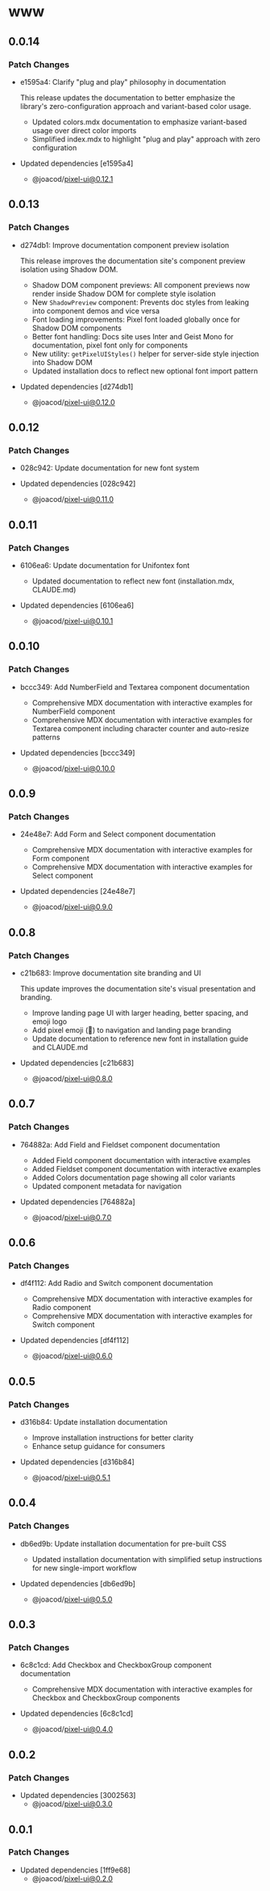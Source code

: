 # www

## 0.0.14

### Patch Changes

- e1595a4: Clarify "plug and play" philosophy in documentation

  This release updates the documentation to better emphasize the library's zero-configuration approach and variant-based color usage.

  - Updated colors.mdx documentation to emphasize variant-based usage over direct color imports
  - Simplified index.mdx to highlight "plug and play" approach with zero configuration

- Updated dependencies [e1595a4]
  - @joacod/pixel-ui@0.12.1

## 0.0.13

### Patch Changes

- d274db1: Improve documentation component preview isolation

  This release improves the documentation site's component preview isolation using Shadow DOM.

  - Shadow DOM component previews: All component previews now render inside Shadow DOM for complete style isolation
  - New `ShadowPreview` component: Prevents doc styles from leaking into component demos and vice versa
  - Font loading improvements: Pixel font loaded globally once for Shadow DOM components
  - Better font handling: Docs site uses Inter and Geist Mono for documentation, pixel font only for components
  - New utility: `getPixelUIStyles()` helper for server-side style injection into Shadow DOM
  - Updated installation docs to reflect new optional font import pattern

- Updated dependencies [d274db1]
  - @joacod/pixel-ui@0.12.0

## 0.0.12

### Patch Changes

- 028c942: Update documentation for new font system

- Updated dependencies [028c942]
  - @joacod/pixel-ui@0.11.0

## 0.0.11

### Patch Changes

- 6106ea6: Update documentation for Unifontex font

  - Updated documentation to reflect new font (installation.mdx, CLAUDE.md)

- Updated dependencies [6106ea6]
  - @joacod/pixel-ui@0.10.1

## 0.0.10

### Patch Changes

- bccc349: Add NumberField and Textarea component documentation

  - Comprehensive MDX documentation with interactive examples for NumberField component
  - Comprehensive MDX documentation with interactive examples for Textarea component including character counter and auto-resize patterns

- Updated dependencies [bccc349]
  - @joacod/pixel-ui@0.10.0

## 0.0.9

### Patch Changes

- 24e48e7: Add Form and Select component documentation

  - Comprehensive MDX documentation with interactive examples for Form component
  - Comprehensive MDX documentation with interactive examples for Select component

- Updated dependencies [24e48e7]
  - @joacod/pixel-ui@0.9.0

## 0.0.8

### Patch Changes

- c21b683: Improve documentation site branding and UI

  This update improves the documentation site's visual presentation and branding.

  - Improve landing page UI with larger heading, better spacing, and emoji logo
  - Add pixel emoji (👾) to navigation and landing page branding
  - Update documentation to reference new font in installation guide and CLAUDE.md

- Updated dependencies [c21b683]
  - @joacod/pixel-ui@0.8.0

## 0.0.7

### Patch Changes

- 764882a: Add Field and Fieldset component documentation

  - Added Field component documentation with interactive examples
  - Added Fieldset component documentation with interactive examples
  - Added Colors documentation page showing all color variants
  - Updated component metadata for navigation

- Updated dependencies [764882a]
  - @joacod/pixel-ui@0.7.0

## 0.0.6

### Patch Changes

- df4f112: Add Radio and Switch component documentation

  - Comprehensive MDX documentation with interactive examples for Radio component
  - Comprehensive MDX documentation with interactive examples for Switch component

- Updated dependencies [df4f112]
  - @joacod/pixel-ui@0.6.0

## 0.0.5

### Patch Changes

- d316b84: Update installation documentation

  - Improve installation instructions for better clarity
  - Enhance setup guidance for consumers

- Updated dependencies [d316b84]
  - @joacod/pixel-ui@0.5.1

## 0.0.4

### Patch Changes

- db6ed9b: Update installation documentation for pre-built CSS

  - Updated installation documentation with simplified setup instructions for new single-import workflow

- Updated dependencies [db6ed9b]
  - @joacod/pixel-ui@0.5.0

## 0.0.3

### Patch Changes

- 6c8c1cd: Add Checkbox and CheckboxGroup component documentation

  - Comprehensive MDX documentation with interactive examples for Checkbox and CheckboxGroup components

- Updated dependencies [6c8c1cd]
  - @joacod/pixel-ui@0.4.0

## 0.0.2

### Patch Changes

- Updated dependencies [3002563]
  - @joacod/pixel-ui@0.3.0

## 0.0.1

### Patch Changes

- Updated dependencies [1ff9e68]
  - @joacod/pixel-ui@0.2.0

